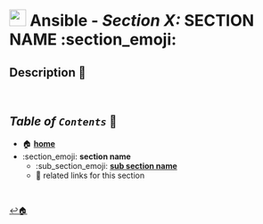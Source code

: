 # <img src="../assets/img/ansible.png" width="30px"> **Ansible** - ***Section X:*** **SECTION NAME** :section_emoji:


## **Description** 👀


<br />

## ***Table*** *of* ***`Contents`*** 📜

* 🏠 [**home**](../README.md)
* :section_emoji: **section name**
  * :sub_section_emoji: [**sub section name**](sub_section_name/README.md)
  * 🔗 related links for this section

<br />

[↩️🏠](../README.md)

